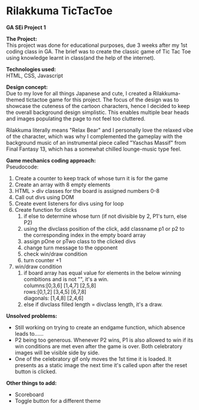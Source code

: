 # Rilakkuma TicTacToe
<b>GA SEi Project 1 </b>

<b>The Project:</b><br/>
This project was done for educational purposes, due 3 weeks after my 1st coding class in GA. The brief was to create the classic game of Tic Tac Toe using knowledge learnt in class(and the help of the internet).


<b>Technologies used: </b> </br>
HTML, CSS, Javascript


<b>Design concept:</b> </br>
Due to my love for all things Japanese and cute, I created a Rilakkuma-themed tictactoe game for this project. The focus of the design was to showcase the cuteness of the cartoon characters, hence I decided to keep the overall background design simplistic. This enables multiple bear heads and images populating the page to not feel too cluttered.

Rilakkuma literally means "Relax Bear" and I personally love the relaxed vibe of the character, which was why I complemented the gameplay with the background music of an instrumental piece called "Yaschas Massif" from Final Fantasy 13, which has a somewhat chilled lounge-music type feel. 


<b>Game mechanics coding approach: </b> </br>
Pseudocode: 
1. Create a counter to keep track of whose turn it is for the game
2. Create an array with 8 empty elements 
3. HTML > div classes for the board is assigned numbers 0-8
4. Call out divs using DOM
5. Create event listeners for divs using for loop
6. Create function for clicks 
    1) if else to determine whose turn (if not divisible by 2, P1's turn, else P2)
    2) using the divclass position of the click, add classname p1 or p2 to the corresponding index in the empty board array
    3) assign pOne or pTwo class to the clicked divs
    4) change turn message to the opponent
    5) check win/draw condition
    6) turn counter +1
 7. win/draw condition
    1) if board array has equal value for elements in the below winning combitions and is not "", it's a win. </br>
      columns:[0,3,6] [1,4,7] [2,5,8] </br>
      rows:[0,1,2] [3,4,5] [6,7,8] </br>
      diagonals: [1,4,8] [2,4,6] </br>
    2) else if divclass filled length = divclass length, it's a draw. 


<b>Unsolved problems:</b> </br>
- Still working on trying to create an endgame function, which absence leads to...... 
- P2 being too generous. Whenever P2 wins, P1 is also allowed to win if its win conditions are met even after the game is over. Both celebratory images will be visible side by side. 
- One of the celebratory gif only moves the 1st time it is loaded. It presents as a static image the next time it's called upon after the reset button is clicked. 

<b>Other things to add:</b> </br>
- Scoreboard
- Toggle button for a different theme


